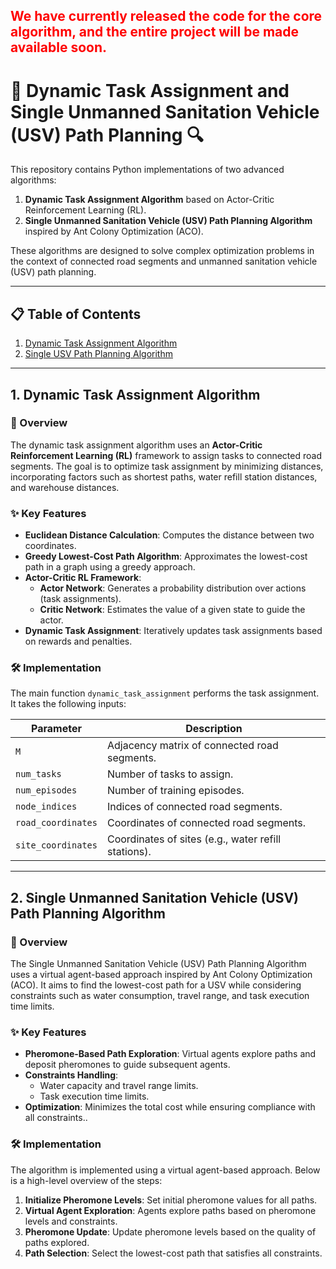 <font color=red>We have currently released the code for the core algorithm, and the entire project will be made available soon. </font>
---

# 🚀 Dynamic Task Assignment and Single Unmanned Sanitation Vehicle (USV) Path Planning 🔍

This repository contains Python implementations of two advanced algorithms:  
1. **Dynamic Task Assignment Algorithm** based on Actor-Critic Reinforcement Learning (RL).  
2. **Single Unmanned Sanitation Vehicle (USV) Path Planning Algorithm** inspired by Ant Colony Optimization (ACO).  

These algorithms are designed to solve complex optimization problems in the context of connected road segments and unmanned sanitation vehicle (USV) path planning.

---

## 📋 Table of Contents

1. [Dynamic Task Assignment Algorithm](#1-dynamic-task-assignment-algorithm)
2. [Single USV Path Planning Algorithm](#2-single-unmanned-sanitation-vehicle-usv-path-planning-algorithm)

---

## 1. Dynamic Task Assignment Algorithm

### 🎯 Overview

The dynamic task assignment algorithm uses an **Actor-Critic Reinforcement Learning (RL)** framework to assign tasks to
connected road segments. The goal is to optimize task assignment by minimizing distances, incorporating factors such as
shortest paths, water refill station distances, and warehouse distances.

### ✨ Key Features

- **Euclidean Distance Calculation**: Computes the distance between two coordinates.
- **Greedy Lowest-Cost Path Algorithm**: Approximates the lowest-cost path in a graph using a greedy approach.
- **Actor-Critic RL Framework**:
    - **Actor Network**: Generates a probability distribution over actions (task assignments).
    - **Critic Network**: Estimates the value of a given state to guide the actor.
- **Dynamic Task Assignment**: Iteratively updates task assignments based on rewards and penalties.

### 🛠️ Implementation

The main function `dynamic_task_assignment` performs the task assignment. It takes the following inputs:

| Parameter          | Description                                         |
|--------------------|-----------------------------------------------------|
| `M`                | Adjacency matrix of connected road segments.        |
| `num_tasks`        | Number of tasks to assign.                          |
| `num_episodes`     | Number of training episodes.                        |
| `node_indices`     | Indices of connected road segments.                 |
| `road_coordinates` | Coordinates of connected road segments.             |
| `site_coordinates` | Coordinates of sites (e.g., water refill stations). |

---

## 2. Single Unmanned Sanitation Vehicle (USV) Path Planning Algorithm

### 🎯 Overview

The Single Unmanned Sanitation Vehicle (USV) Path Planning Algorithm uses a virtual agent-based approach inspired by Ant
Colony Optimization (ACO). It aims to find the lowest-cost path for a USV while considering constraints such as water
consumption, travel range, and task execution time limits.

### ✨ Key Features

- **Pheromone-Based Path Exploration**: Virtual agents explore paths and deposit pheromones to guide subsequent agents.
- **Constraints Handling**:
    - Water capacity and travel range limits.
    - Task execution time limits.
- **Optimization**: Minimizes the total cost while ensuring compliance with all constraints..

### 🛠️ Implementation

The algorithm is implemented using a virtual agent-based approach. Below is a high-level overview of the steps:

1. **Initialize Pheromone Levels**: Set initial pheromone values for all paths.
2. **Virtual Agent Exploration**: Agents explore paths based on pheromone levels and constraints.
3. **Pheromone Update**: Update pheromone levels based on the quality of paths explored.
4. **Path Selection**: Select the lowest-cost path that satisfies all constraints.




